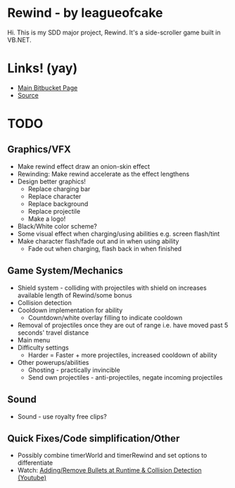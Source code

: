 # Rewind - by leagueofcake
Hi. This is my SDD major project, Rewind. It's a side-scroller game built in VB.NET. 

Links! (yay)
============
* [Main Bitbucket Page](https://bitbucket.org/leagueofcake/rewind)
* [Source](https://bitbucket.org/leagueofcake/rewind/src)

TODO
====
Graphics/VFX
------------
* Make rewind effect draw an onion-skin effect
* Rewinding: Make rewind accelerate as the effect lengthens
* Design better graphics! 
	* Replace charging bar
	* Replace character
	* Replace background
	* Replace projectile
	* Make a logo! 
* Black/White color scheme? 
* Some visual effect when charging/using abilities e.g. screen flash/tint
* Make character flash/fade out and in when using ability
	* Fade out when charging, flash back in when finished

Game System/Mechanics
---------------------
* Shield system - colliding with projectiles with shield on increases available length of Rewind/some bonus
* Collision detection
* Cooldown implementation for ability
	* Countdown/white overlay filling to indicate cooldown
* Removal of projectiles once they are out of range i.e. have moved past 5 seconds' travel distance
* Main menu
* Difficulty settings
	* Harder = Faster + more projectiles, increased cooldown of ability
* Other powerups/abilities
	* Ghosting - practically invincible
	* Send own projectiles - anti-projectiles, negate incoming projectiles

Sound
-----
* Sound - use royalty free clips? 
	
Quick Fixes/Code simplification/Other
-----
* Possibly combine timerWorld and timerRewind and set options to differentiate
* Watch: [Adding/Remove Bullets at Runtime & Collision Detection (Youtube)](https://www.youtube.com/watch?v=rG0-FBfs14U)